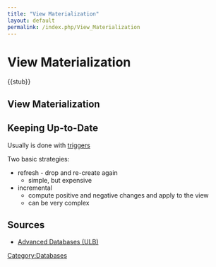 ```yaml
---
title: "View Materialization"
layout: default
permalink: /index.php/View_Materialization
---
```


# View Materialization

{{stub}}

## View Materialization


## Keeping Up-to-Date
Usually is done with [triggers](Active_Databases)

Two basic strategies:
- refresh - drop and re-create again 
  - simple, but expensive 
- incremental 
  - compute positive and negative changes and apply to the view
  - can be very complex


## Sources
- [Advanced Databases (ULB)](Advanced_Databases_(ULB))

[Category:Databases](Category_Databases)